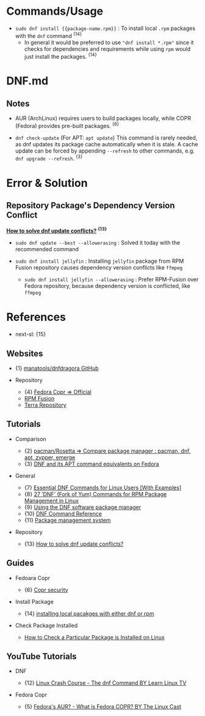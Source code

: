# Commands/Usage

* `sudo dnf install {{package-name.rpm}}` : To install local `.rpm` packages with the `dnf` command <sup>{14}</sup>
  * In general it would be preferred to use `"dnf install *.rpm"` since it checks for dependencies and requirements while using `rpm` would just install the packages. <sup>{14}</sup>

# DNF.md

## Notes

* AUR (ArchLinux) requires users to build packages locally, while COPR (Fedora) provides pre-built packages. <sup>{6}</sup>

* `dnf check-update` (For APT: `apt update`) This command is rarely needed, as dnf updates its package cache automatically when it is stale. A cache update can be forced by appending `--refresh` to other commands, e.g. `dnf upgrade --refresh`. <sup>{3}</sup>

# Error & Solution

## Repository Package's Dependency Version Conflict

**[How to solve dnf update conflicts?](https://www.reddit.com/r/Fedora/comments/l3msbj/how_to_solve_dnf_update_conflicts/) <sup>{13}</sup>**

* `sudo dnf update --best --allowerasing` : Solved it today with the recommended command

* `sudo dnf install jellyfin` : Installing `jellyfin` package from RPM Fusion repository causes dependency version conflicts like `ffmpeg`
  * `sudo dnf install jellyfin --allowerasing` : Prefer RPM-Fusion over Fedora repository, because dependency version is conflicted, like `ffmpeg`

# References

* next-sl: {15}

## Websites

* {1} [manatools/dnfdragora GitHub](https://github.com/manatools/dnfdragora)

* Repository
  * {4} [Fedora Copr => Official](https://copr.fedorainfracloud.org/coprs/)
  * [RPM Fusion](https://rpmfusion.org/)
  * [Terra Repository](https://terra.fyralabs.com/)

## Tutorials

* Comparison
  * {2} [pacman/Rosetta => Compare package manager : pacman, dnf, apt, zypper, emerge](https://wiki.archlinux.org/title/Pacman/Rosetta)
  * {3} [DNF and its APT command equivalents on Fedora](https://docs.fedoraproject.org/en-US/quick-docs/dnf-vs-apt/)

* General
  * {7} [Essential DNF Commands for Linux Users [With Examples]](https://www.debugpoint.com/dnf-commands-examples/)
  * {8} [27 ‘DNF’ (Fork of Yum) Commands for RPM Package Management in Linux](https://www.tecmint.com/dnf-commands-for-fedora-rpm-package-management/)
  * {9} [Using the DNF software package manager](https://docs.fedoraproject.org/en-US/quick-docs/dnf/)
  * {10} [DNF Command Reference](https://dnf.readthedocs.io/en/latest/command_ref.html)
  * {11} [Package management system](https://docs.fedoraproject.org/en-US/quick-docs/package-management/)

* Repository
  * {13} [How to solve dnf update conflicts?](https://www.reddit.com/r/Fedora/comments/l3msbj/how_to_solve_dnf_update_conflicts/)

## Guides

* Fedoara Copr
  * {6} [Copr security](https://discussion.fedoraproject.org/t/copr-security/85931)

* Install Package
  * {14} [installing local pacakges with either dnf or rpm](https://forums.fedoraforum.org/showthread.php?327037-installing-local-pacakges-with-either-dnf-or-rpm)

* Check Package Installed
  * [How to Check a Particular Package is Installed on Linux](https://www.tecmint.com/check-package-installed-linux/)

## YouTube Tutorials

* DNF
  * {12} [Linux Crash Course - The dnf Command BY Learn Linux TV](https://www.youtube.com/watch?v=mL1hMBYP1bQ)

* Fedora Copr
  * {5} [Fedora's AUR? - What is Fedora COPR? BY The Linux Cast](https://www.youtube.com/watch?v=UwKI6BJuIRA)
